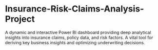 # Insurance-Risk-Claims-Analysis-Project
A dynamic and interactive Power BI dashboard providing deep analytical insights into insurance claims, policy data, and risk factors. A vital tool for deriving key business insights and optimizing underwriting decisions.
